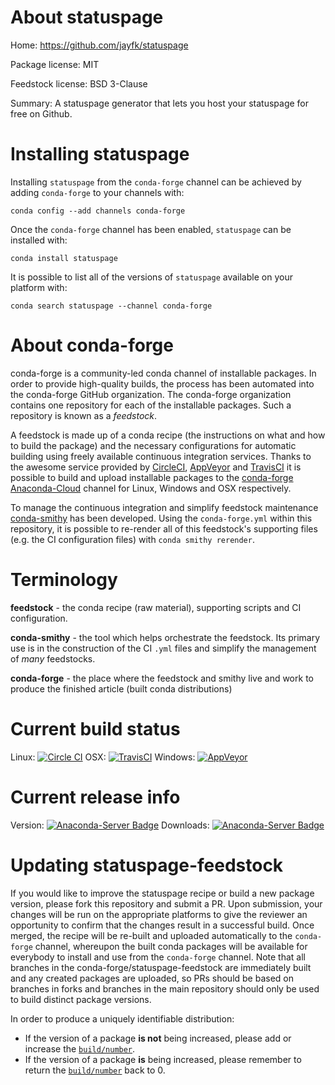 About statuspage
================

Home: https://github.com/jayfk/statuspage

Package license: MIT

Feedstock license: BSD 3-Clause

Summary: A statuspage generator that lets you host your statuspage for free on Github.



Installing statuspage
=====================

Installing `statuspage` from the `conda-forge` channel can be achieved by adding `conda-forge` to your channels with:

```
conda config --add channels conda-forge
```

Once the `conda-forge` channel has been enabled, `statuspage` can be installed with:

```
conda install statuspage
```

It is possible to list all of the versions of `statuspage` available on your platform with:

```
conda search statuspage --channel conda-forge
```



About conda-forge
=================

conda-forge is a community-led conda channel of installable packages.
In order to provide high-quality builds, the process has been automated into the
conda-forge GitHub organization. The conda-forge organization contains one repository
for each of the installable packages. Such a repository is known as a *feedstock*.

A feedstock is made up of a conda recipe (the instructions on what and how to build
the package) and the necessary configurations for automatic building using freely
available continuous integration services. Thanks to the awesome service provided by
[CircleCI](https://circleci.com/), [AppVeyor](http://www.appveyor.com/)
and [TravisCI](https://travis-ci.org/) it is possible to build and upload installable
packages to the [conda-forge](https://anaconda.org/conda-forge)
[Anaconda-Cloud](http://docs.anaconda.org/) channel for Linux, Windows and OSX respectively.

To manage the continuous integration and simplify feedstock maintenance
[conda-smithy](http://github.com/conda-forge/conda-smithy) has been developed.
Using the ``conda-forge.yml`` within this repository, it is possible to re-render all of
this feedstock's supporting files (e.g. the CI configuration files) with ``conda smithy rerender``.


Terminology
===========

**feedstock** - the conda recipe (raw material), supporting scripts and CI configuration.

**conda-smithy** - the tool which helps orchestrate the feedstock.
                   Its primary use is in the construction of the CI ``.yml`` files
                   and simplify the management of *many* feedstocks.

**conda-forge** - the place where the feedstock and smithy live and work to
                  produce the finished article (built conda distributions)

Current build status
====================

Linux: [![Circle CI](https://circleci.com/gh/conda-forge/statuspage-feedstock.svg?style=shield)](https://circleci.com/gh/conda-forge/statuspage-feedstock)
OSX: [![TravisCI](https://travis-ci.org/conda-forge/statuspage-feedstock.svg?branch=master)](https://travis-ci.org/conda-forge/statuspage-feedstock)
Windows: [![AppVeyor](https://ci.appveyor.com/api/projects/status/github/conda-forge/statuspage-feedstock?svg=True)](https://ci.appveyor.com/project/conda-forge/statuspage-feedstock/branch/master)

Current release info
====================
Version: [![Anaconda-Server Badge](https://anaconda.org/conda-forge/statuspage/badges/version.svg)](https://anaconda.org/conda-forge/statuspage)
Downloads: [![Anaconda-Server Badge](https://anaconda.org/conda-forge/statuspage/badges/downloads.svg)](https://anaconda.org/conda-forge/statuspage)


Updating statuspage-feedstock
=============================

If you would like to improve the statuspage recipe or build a new
package version, please fork this repository and submit a PR. Upon submission,
your changes will be run on the appropriate platforms to give the reviewer an
opportunity to confirm that the changes result in a successful build. Once
merged, the recipe will be re-built and uploaded automatically to the
`conda-forge` channel, whereupon the built conda packages will be available for
everybody to install and use from the `conda-forge` channel.
Note that all branches in the conda-forge/statuspage-feedstock are
immediately built and any created packages are uploaded, so PRs should be based
on branches in forks and branches in the main repository should only be used to
build distinct package versions.

In order to produce a uniquely identifiable distribution:
 * If the version of a package **is not** being increased, please add or increase
   the [``build/number``](http://conda.pydata.org/docs/building/meta-yaml.html#build-number-and-string).
 * If the version of a package **is** being increased, please remember to return
   the [``build/number``](http://conda.pydata.org/docs/building/meta-yaml.html#build-number-and-string)
   back to 0.
